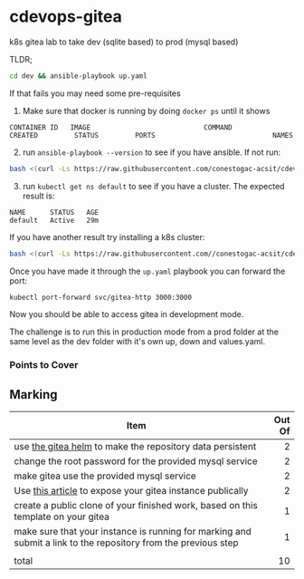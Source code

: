# cdevops-gitea
k8s gitea lab to take dev (sqlite based) to prod (mysql based)

TLDR;

```bash
cd dev && ansible-playbook up.yaml
```

If that fails you may need some pre-requisites

1. Make sure that docker is running by doing `docker ps` until it shows 

```
CONTAINER ID   IMAGE                            COMMAND                  CREATED         STATUS         PORTS                             NAMES

```

2. run `ansible-playbook --version` to see if you have ansible. If not run:

```bash
bash <(curl -Ls https://raw.githubusercontent.com/conestogac-acsit/cdevops-bootstrap/refs/heads/main/bootstrap.sh)
```

3. run `kubectl get ns default` to see if you have a cluster. The expected result is:

```
NAME      STATUS   AGE
default   Active   29m
```

If you have another result try installing a k8s cluster:

```bash
bash <(curl -Ls https://raw.githubusercontent.com//conestogac-acsit/cdevops-bootstrap/refs/heads/main/k8s.sh)
```

Once you have made it through the `up.yaml` playbook you can forward the port:

```bash
kubectl port-forward svc/gitea-http 3000:3000
```

Now you should be able to access gitea in development mode.

The challenge is to run this in production mode from a prod folder at the same level as the dev folder with it's own up, down and values.yaml.

### Points to Cover

## Marking

|Item|Out Of|
|--|--:|
|use [the gitea helm](https://gitea.com/gitea/helm-gitea) to make the repository data persistent|2|
|change the root password for the provided mysql service|2|
|make gitea use the provided mysql service|2|
|Use [this article](https://blog.techiescamp.com/using-ngrok-with-kubernetes/) to expose your gitea instance publically|2|
|create a public clone of your finished work, based on this template on your gitea|1|
|make sure that your instance is running for marking and submit a link to the repository from the previous step|1|
|||
|total|10|